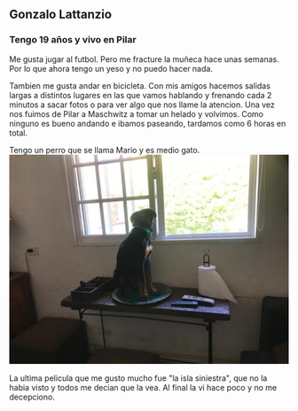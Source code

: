 ## Gonzalo Lattanzio
### Tengo 19 años y vivo en Pilar
Me gusta jugar al futbol. Pero me fracture la muñeca hace unas semanas. Por lo que ahora tengo un yeso y no puedo hacer nada.

Tambien me gusta andar en bicicleta. Con mis amigos hacemos salidas largas a distintos lugares en las que vamos hablando y frenando cada 2 minutos a sacar fotos o para ver algo que nos llame la atencion. Una vez nos fuimos de Pilar a Maschwitz a tomar un helado y volvimos. Como ninguno es bueno andando e ibamos paseando, tardamos como 6 horas en total.

Tengo un perro que se llama Mario y es medio gato.
![](https://github.com/glattanzio/hello-world/blob/main/mario2.jpg?raw=true)

La ultima pelicula que me gusto mucho fue "la isla siniestra", que no la habia visto y todos me decian que la vea. Al final la vi hace poco y no me decepciono.



